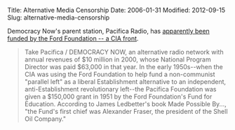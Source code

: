Title: Alternative Media Censorship
Date: 2006-01-31
Modified: 2012-09-15
Slug: alternative-media-censorship

Democracy Now's parent station, Pacifica Radio, has <a href="http://educate-yourself.org/cn/fordfoundationciaandgatekeepers11oct05.shtml" >apparently been funded by the Ford Foundation -- a CIA front</a>.
<blockquote>Take Pacifica / DEMOCRACY NOW, an alternative radio network with annual revenues of $10 million in 2000, whose National Program Director was paid $63,000 in that year. In the early 1950s--when the CIA was using the Ford Foundation to help fund a non-communist "parallel left" as a liberal Establishment alternative to an independent, anti-Establishment revolutionary left--the Pacifica Foundation was given a $150,000 grant in 1951 by the Ford Foundation's Fund for Education. According to James Ledbetter's book Made Possible By..., "the Fund's first chief was Alexander Fraser, the president of the Shell Oil Company."</blockquote>
